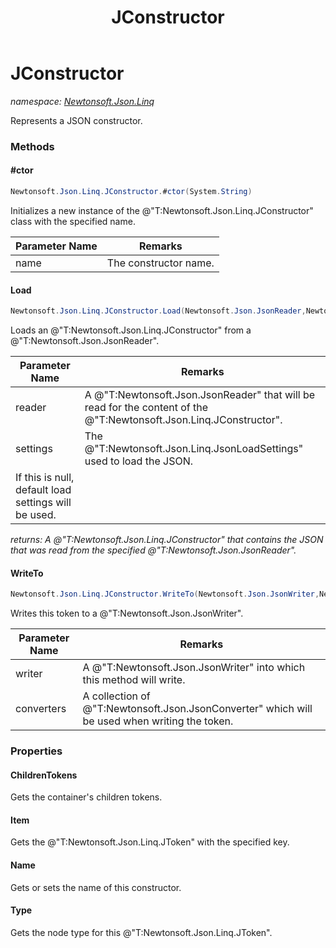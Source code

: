 ﻿---
title: JConstructor
---

# JConstructor
_namespace: [Newtonsoft.Json.Linq](N-Newtonsoft.Json.Linq.html)_

Represents a JSON constructor.



### Methods

#### #ctor
```csharp
Newtonsoft.Json.Linq.JConstructor.#ctor(System.String)
```
Initializes a new instance of the @"T:Newtonsoft.Json.Linq.JConstructor" class with the specified name.

|Parameter Name|Remarks|
|--------------|-------|
|name|The constructor name.|


#### Load
```csharp
Newtonsoft.Json.Linq.JConstructor.Load(Newtonsoft.Json.JsonReader,Newtonsoft.Json.Linq.JsonLoadSettings)
```
Loads an @"T:Newtonsoft.Json.Linq.JConstructor" from a @"T:Newtonsoft.Json.JsonReader".

|Parameter Name|Remarks|
|--------------|-------|
|reader|A @"T:Newtonsoft.Json.JsonReader" that will be read for the content of the @"T:Newtonsoft.Json.Linq.JConstructor".|
|settings|The @"T:Newtonsoft.Json.Linq.JsonLoadSettings" used to load the JSON.
            If this is null, default load settings will be used.|

_returns: A @"T:Newtonsoft.Json.Linq.JConstructor" that contains the JSON that was read from the specified @"T:Newtonsoft.Json.JsonReader"._

#### WriteTo
```csharp
Newtonsoft.Json.Linq.JConstructor.WriteTo(Newtonsoft.Json.JsonWriter,Newtonsoft.Json.JsonConverter[])
```
Writes this token to a @"T:Newtonsoft.Json.JsonWriter".

|Parameter Name|Remarks|
|--------------|-------|
|writer|A @"T:Newtonsoft.Json.JsonWriter" into which this method will write.|
|converters|A collection of @"T:Newtonsoft.Json.JsonConverter" which will be used when writing the token.|



### Properties

#### ChildrenTokens
Gets the container's children tokens.
#### Item
Gets the @"T:Newtonsoft.Json.Linq.JToken" with the specified key.
#### Name
Gets or sets the name of this constructor.
#### Type
Gets the node type for this @"T:Newtonsoft.Json.Linq.JToken".
